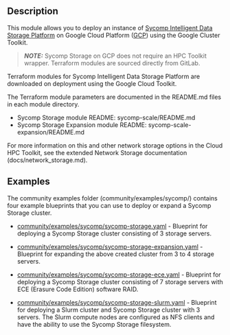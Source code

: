 ## Description

This module allows you to deploy an instance of [Sycomp Intelligent Data Storage Platform](https://sycomp.com/solution/hpc/storage/) on Google Cloud Platform ([GCP](https://cloud.google.com/)) using the Google Cluster Toolkit.

> **_NOTE:_**
> Sycomp Storage on GCP does not require an HPC Toolkit wrapper.
> Terraform modules are sourced directly from GitLab.

Terraform modules for Sycomp Intelligent Data Storage Platform are downloaded on deployment using the Google Cloud Toolkit.

The Terraform module parameters are documented in the README.md files in each module directory.

- Sycomp Storage module README: sycomp-scale/README.md
- Sycomp Storage Expansion module README: sycomp-scale-expansion/README.md

For more information on this and other network storage options in the Cloud HPC Toolkit, see the extended Network Storage documentation (docs/network_storage.md).
## Examples

The community examples folder (community/examples/sycomp/) contains four example blueprints that you can use to deploy or expand a Sycomp Storage cluster.

- [community/examples/sycomp/sycomp-storage.yaml][sycomp-storage-yaml] -
  Blueprint for deploying a Sycomp Storage cluster consisting of 3 storage servers.

- [community/examples/sycomp/sycomp-storage-expansion.yaml][sycomp-storage-expansion-yaml] -
  Blueprint for expanding the above created cluster from 3 to 4 storage servers.

- [community/examples/sycomp/sycomp-storage-ece.yaml][sycomp-storage-ece-yaml] -
  Blueprint for deploying a Sycomp Storage cluster consisting of 7 storage servers with ECE (Erasure Code Edition) software RAID.

- [community/examples/sycomp/sycomp-storage-slurm.yaml][sycomp-storage-slurm-yaml] -
  Blueprint for deploying a Slurm cluster and Sycomp Storage cluster with 3 servers. The Slurm compute nodes are configured as NFS clients and have the ability to use the Sycomp Storage filesystem.

[sycomp-storage-yaml]: ../../../examples/sycomp/sycomp-storage.yaml
[sycomp-storage-expansion-yaml]: ../../../examples/sycomp/sycomp-storage-expansion.yaml
[sycomp-storage-ece-yaml]: ../../../examples/sycomp/sycomp-storage-ece.yaml
[sycomp-storage-slurm-yaml]: ../../../examples/sycomp/sycomp-storage-slurm.yaml
